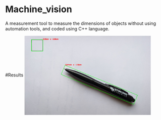 # Machine_vision
A measurement tool to measure the dimensions of objects without using automation tools, and coded using C++ language.

#Results
<img align="center" alt="Pen" width="400" src="https://github.com/Kishor-Ramesh/Machine_vision/blob/main/results/pen_evidance.png">

